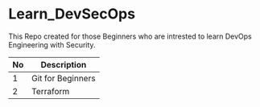 # Learn_DevSecOps
This Repo created for those Beginners who are intrested to learn DevOps Engineering with Security.

| No  | Description |
| ------------- | ------------- |
| 1  | Git for Beginners  |
| 2  | Terraform  |
